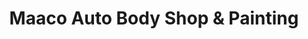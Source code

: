 ---
title: "Maaco Auto Body Shop & Painting"
url: /detroit/maaco-auto-body-shop-und-painting/
shop: Autowerkstatt
---